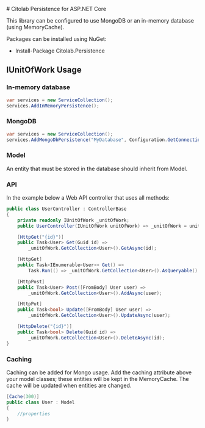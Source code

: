 ﻿﻿# Citolab Persistence for ASP.NET Core
 
This library can be configured to use MongoDB or an in-memory database (using MemoryCache).

Packages can be installed using NuGet:
- Install-Package Citolab.Persistence

## IUnitOfWork Usage

### In-memory database
```C#
var services = new ServiceCollection();
services.AddInMemoryPersistence();

```
### MongoDB
```C#
var services = new ServiceCollection();
services.AddMongoDbPersistence("MyDatabase", Configuration.GetConnectionString("MongoDB"));

```

### Model

An entity that must be stored in the database should inherit from Model.


### API

In the example below a Web API controller that uses all methods:

```C#
public class UserController : ControllerBase
{
    private readonly IUnitOfWork _unitOfWork;
    public UserController(IUnitOfWork unitOfWork) => _unitOfWork = unitOfWork;

    [HttpGet("{id}")]
    public Task<User> Get(Guid id) =>
        _unitOfWork.GetCollection<User>().GetAsync(id);

    [HttpGet]
    public Task<IEnumerable<User>> Get() =>
        Task.Run(() => _unitOfWork.GetCollection<User>().AsQueryable().AsEnumerable());

    [HttpPost]
    public Task<User> Post([FromBody] User user) =>
        _unitOfWork.GetCollection<User>().AddAsync(user);

    [HttpPut]
    public Task<bool> Update([FromBody] User user) =>
        _unitOfWork.GetCollection<User>().UpdateAsync(user);

    [HttpDelete("{id}")]
    public Task<bool> Delete(Guid id) =>
        _unitOfWork.GetCollection<User>().DeleteAsync(id);
}
```
### Caching

Caching can be added for Mongo usage. Add the caching attribute above your model classes; these entities will be kept in the MemoryCache. The cache will be updated when entities are changed.

```C#
[Cache(300)]
public class User : Model
{
	//properties
}
```